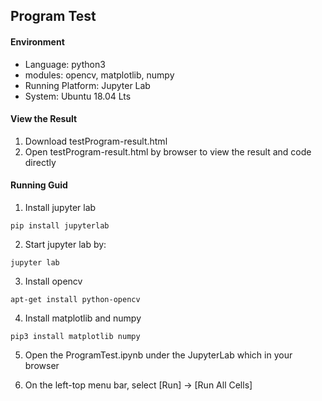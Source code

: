 ## Program Test
#### Environment
* Language: python3
* modules: opencv, matplotlib, numpy
* Running Platform: Jupyter Lab
* System: Ubuntu 18.04 Lts

#### View the Result
1. Download testProgram-result.html
2. Open testProgram-result.html by browser to view the result and code directly

#### Running Guid
1. Install jupyter lab

```
pip install jupyterlab
```

2. Start jupyter lab by:

```
jupyter lab
```

3. Install opencv

```
apt-get install python-opencv
```

4. Install matplotlib and numpy

```
pip3 install matplotlib numpy
```

5. Open the ProgramTest.ipynb under the JupyterLab which in your browser

6. On the left-top menu bar, select [Run] -> [Run All Cells]
